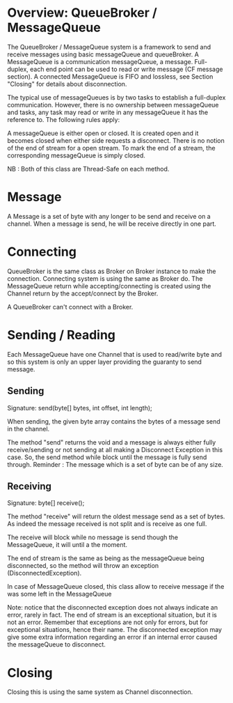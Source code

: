 # Overview: QueueBroker / MessageQueue
The QueueBroker / MessageQueue system is a framework to send and receive messages using basic messageQueue and queueBroker.
A MessageQueue is a communication messageQueue, a message.
Full-duplex, each end point can be used to read or write message (CF message section).
A connected MessageQueue is FIFO and lossless, see Section "Closing"
for details about disconnection.

The typical use of messageQueues is by two tasks to establish a full-duplex communication. However, there is no ownership between messageQueue and tasks, any task may read or write in any messageQueue it has the reference to. The following rules apply:

A messageQueue is either open or closed. It is created open and it becomes closed when either side requests a disconnect. There is no notion of the end of stream for a open stream. To mark the end of a stream, the corresponding messageQueue is simply closed.

NB : Both of this class are Thread-Safe on each method.

# Message

A Message is a set of byte with any longer to be send and receive on a channel.
When a message is send, he will be receive directly in one part.

# Connecting

QueueBroker is the same class as Broker on Broker instance to make the connection.
Connecting system is using the same as Broker do.
The MessageQueue return while accepting/connecting is created using the Channel return by the accept/connect by the Broker.

A QueueBroker can't connect with a Broker.

# Sending / Reading

Each MessageQueue have one Channel that is used to read/write byte and so this system is only an upper layer providing the guaranty to send message.

## Sending

Signature: send(byte[] bytes, int offset, int length);

When sending, the given byte array contains the bytes of a message send in the channel.

The method "send" returns the void and a message is always either fully receive/sending or not sending at all making a Disconnect Exception in this case.
So, the send method while block until the message is fully send through.
Reminder : The message which is a set of byte can be of any size.

## Receiving

Signature: byte[] receive();

The method "receive" will return the oldest message send as a set of bytes.
As indeed the message received is not split and is receive as one full.

The receive will block while no message is send though the MessageQueue, it will until a the moment.

The end of stream is the same as being as the messageQueue being disconnected, so the method will throw an exception (DisconnectedException). 

In case of MessageQueue closed, this class allow to receive message if the was some left in the MessageQueue

Note: notice that the disconnected exception does not always indicate an error, rarely in fact. The end of stream is an exceptional situation, but it is not an error. Remember that exceptions are not only for errors, but for exceptional situations, hence their name.
The disconnected exception may give some extra information regarding an error if an internal error caused the messageQueue to disconnect.   

# Closing

Closing this is using the same system as Channel disconnection.





